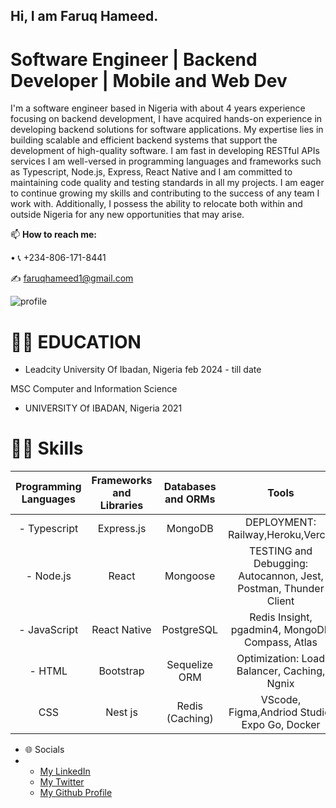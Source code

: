 ## Hi, I am Faruq Hameed.
# Software Engineer | Backend Developer | Mobile and Web Dev

I'm a software engineer based in Nigeria with about 4 years experience focusing on backend development, I have acquired hands-on experience in developing backend solutions for software applications. My expertise lies in building scalable and efficient backend systems that support the development of high-quality software. I am fast in developing RESTful APIs services I am well-versed in programming languages and frameworks such as Typescript, Node.js, Express, React Native and I am committed to maintaining code quality and testing standards in all my projects. I am eager to continue growing my skills and contributing to the success of any team I work with. Additionally, I possess the ability to relocate both within and outside Nigeria for any new opportunities that may arise.

📫  **How to reach me:** 
[^1]:
  • 📞 +234-806-171-8441
[^1]:
✍ faruqhameed1@gmail.com
[^1]:
![profile](https://user-images.githubusercontent.com/108727947/236615977-82faf984-84c3-4eba-8e79-1ab9d17001c5.jpg)

# 👨‍🎓 EDUCATION

* Leadcity University Of Ibadan, Nigeria feb 2024 - till date
[^1]:
   MSC Computer and Information Science
[^1]:
[^1]:


* UNIVERSITY Of IBADAN, Nigeria 2021
[^1]:



# 👩‍💻 Skills

| Programming Languages |  Frameworks and Libraries | Databases and ORMs | Tools | Methodologies/ Achitectures| 
| :---:        | :---: | :---: |    :---:      | :---: |
| - Typescript  | Express.js | MongoDB |DEPLOYMENT: Railway,Heroku,Vercel    |  RESTful APIs   |
| -   Node.js  | React  | Mongoose | TESTING and Debugging:   Autocannon, Jest, Postman, Thunder Client    |   Microservices   |
| - JavaScript   |React Native  | PostgreSQL  |  Redis Insight, pgadmin4, MongoDB Compass, Atlas    |   Agile software development(Jira)    |
|  - HTML |Bootstrap |Sequelize ORM  |Optimization: Load Balancer, Caching, Ngnix  |  Continuous Integration/Continuous Deployment (CI/CD)  |
|     CSS | Nest js| Redis (Caching) |  VScode, Figma,Andriod Studio, Expo Go, Docker|   State Management: Redux, Context API |


* 🌐 Socials
* 
  - [My LinkedIn](https://www.linkedin.com/in/faruq-hameed-2ab121129)
  - [My Twitter](https://twitter.com/King_Flourish)
  - [My Github Profile](https://github.com/Faruq-Hameed/)
